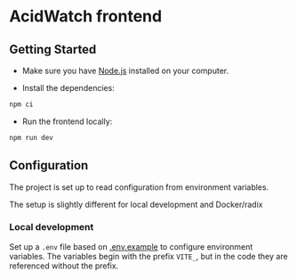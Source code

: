# AcidWatch frontend

## Getting Started

-   Make sure you have [Node.js](https://nodejs.org/en/download) installed on your computer.

-   Install the dependencies:

```sh
npm ci
```

-   Run the frontend locally:

```sh
npm run dev
```

## Configuration

The project is set up to read configuration from environment variables.

The setup is slightly different for local development and Docker/radix

### Local development

Set up a `.env` file based on [.env.example](.env.example) to configure environment variables. The variables begin with the prefix `VITE_`, but in the code they are referenced without the prefix.
